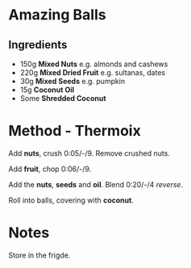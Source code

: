 # Amazing Balls

## Ingredients

- 150g **Mixed Nuts** e.g. almonds and cashews
- 220g **Mixed Dried Fruit** e.g. sultanas, dates
- 30g **Mixed Seeds** e.g. pumpkin
- 15g **Coconut Oil**
- Some **Shredded Coconut**

# Method - Thermoix

Add **nuts**, crush 0:05/-/9\. Remove crushed nuts.

Add **fruit**, chop 0:06/-/9.

Add the **nuts**, **seeds** and **oil**. Blend 0:20/-/4 _reverse_.

Roll into balls, covering with **coconut**.

# Notes

Store in the frigde.

